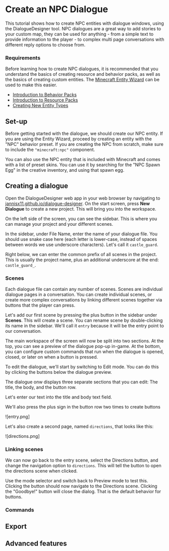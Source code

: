 # Create an NPC Dialogue

This tutorial shows how to create NPC entities with dialogue windows, using the DialogueDesigner tool.
NPC dialogues are a great way to add stories to your custom map, they can be used for anything - from a simple text to provide information to the player - to complex multi page conversations with different reply options to choose from.


### Requirements

Before learning how to create NPC dialogues, it is recommended that you understand the basics of creating resource and behavior packs, as well as the basics of creating custom entities.
The [Minecraft Entity Wizard](https://learn.microsoft.com/en-us/minecraft/creator/documents/minecraftentitywizard) can be used to make this easier.

- [Introduction to Behavior Packs](BehaviorPack.md)
- [Introduction to Resource Packs](ResourcePack.md)
- [Creating New Entity Types](https://learn.microsoft.com/en-us/minecraft/creator/documents/introductiontoaddentity?view=minecraft-bedrock-stable)


## Set-up

Before getting started with the dialogue, we should create our NPC entity.
If you are using the Entity Wizard, proceed by creating an entity with the "NPC" behavior preset.
If you are creating the NPC from scratch, make sure to include the `"minecraft:npc"` component.

You can also use the NPC entity that is included with Minecraft and comes with a list of preset skins. You can use it by searching for the "NPC Spawn Egg" in the creative inventory, and using that spawn egg.


## Creating a dialogue

Open the DialogueDesigner web app in your web browser by navigating to [jannisx11.github.io/dialogue-designer](https://jannisx11.github.io/dialogue-designer/).
On the start screen, press **New Dialogue** to create a new project. This will bring you into the workspace.

On the left side of the screen, you can see the sidebar. This is where you can manage your project and your different scenes.

In the sidebar, under File Name, enter the name of your dialogue file. You should use snake case here (each letter is lower-case, instead of spaces between words we use underscore characters). Let's call it `castle_guard`.

Right below, we can enter the common prefix of all scenes in the project. This is usually the project name, plus an additional underscore at the end: `castle_guard_`.


### Scenes

Each dialogue file can contain any number of scenes. Scenes are individual dialogue pages in a conversation.
You can create individual scenes, or create more complex conversations by linking different scenes together via buttons that the player can press.

Let's add our first scene by pressing the plus button in the sidebar under **Scenes**. This will create a scene.
You can rename scene by double-clicking its name in the sidebar. We'll call it `entry` because it will be the entry point to our conversation.

The main workspace of the screen will now be split into two sections.
At the top, you can see a preview of the dialogue pop-up in-game.
At the bottom, you can configure custom commands that run when the dialogue is opened, closed, or later on when a button is pressed.

To edit the dialogue, we'll start by switching to Edit mode. You can do this by clicking the buttons below the dialogue preview.

The dialogue onw displays three separate sections that you can edit: The title, the body, and the button row.

Let's enter our text into the title and body text field.

We'll also press the plus sign in the button row two times to create buttons

![entry.png]

Let's also create a second page, named `directions`, that looks like this:

![directions.png]

### Linking scenes

We can now go back to the entry scene, select the Directions button, and change the navigation option to `directions`.
This will tell the button to open the directions scene when clicked.

Use the mode selector and switch back to Preview mode to test this. Clicking the button should now navigate to the Directions scene.
Clicking the "Goodbye!" button will close the dialog. That is the default behavior for buttons.


### Commands





## Export


## Advanced features

